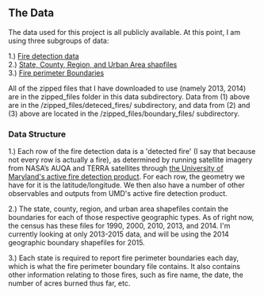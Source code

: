 ## The Data

The data used for this project is all publicly available. At this point, I am using three subgroups of data: 

1.) [Fire detection data](http://firemapper.sc.egov.usda.gov/gisdata.php)  
2.) [State, County, Region, and Urban Area shapfiles](https://www.census.gov/geo/maps-data/data/tiger-cart-boundary.html)  
3.) [Fire perimeter Boundaries](http://rmgsc.cr.usgs.gov/outgoing/GeoMAC/historic_fire_data/)  

All of the zipped files that I have downloaded to use (namely 2013, 2014) are in the zipped_files folder
in this data subdirectory. Data from (1) above are in the /zipped_files/deteced_fires/ subdirectory, and data from (2) and (3) above are located in the /zipped_files/boundary_files/ subdirectory. 

### Data Structure

1.) Each row of the fire detection data is a 'detected fire' (I say that because not every row is actually a fire), as determined by running satellite imagery from NASA’s AUQA and TERRA satellites through [the University of Maryland's active fire detection product](http://modis-fire.umd.edu/pages/ActiveFire.php). For each row, the geometry we have for it is the latitude/longitude. We then also have a number of other observables and outputs from UMD's active fire detection product. 

2.) The state, county, region, and urban area shapefiles contain the boundaries for each of those respective geographic types. As of right now, the census has these files for 1990, 2000, 2010, 2013, and 2014. I'm currently looking at only 2013-2015 data, and will be using the 2014 geographic boundary shapefiles for 2015.
      
3.) Each state is required to report fire perimeter boundaries each day, which is what the fire perimeter boundary file contains. It also contains other information relating to those fires, such as fire name, the date, the number of acres burned thus far, etc. 
